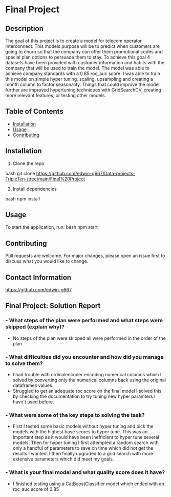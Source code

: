 # Final Project

## Description
The goal of this project is to create a model for telecom operator Interconnect. This models purpose will be to predict when customers are going to churn so that the company can offer them promotional codes and special plan options to persuade them to stay. To achieve this goal 4 datasets have been provided with customer information and habits with the company that will be used to train the model. The model was able to achieve company standards with a 0.85 roc_auc score. I was able to train this model on simple hyper tuning, scaling, upsampling and creating a month column to factor seasonality. Things that could improve the model further are improved hypertuning techniques with GridSearchCV, creating more relevant features, or testing other models. 

## Table of Contents
- [Installation](#installation)
- [Usage](#usage)
- [Contributing](#contributing)

## Installation
1. Clone the repo
   
bash
   git clone https://github.com/edwin-g667/Data-projects-TripleTen-/tree/main/Final%20Project
   
2. Install dependencies
   
bash
   npm install
   
## Usage
To start the application, run:
bash
npm start

## Contributing
Pull requests are welcome. For major changes, please open an issue first to discuss what you would like to change.

## Contact Information
https://github.com/edwin-g667

## Final Project: Solution Report
### - What steps of the plan were performed and what steps were skipped (explain why)?
- No steps of the plan were skipped all were performed in the order of the plan.
### - What difficulties did you encounter and how did you manage to solve them?
- I had trouble with ordinalencoder encoding numerical columns which I solved by converting only the numerical columns back using the original dataframes values.
- Struggled to get an adequate roc score on the final model I solved this by checking the documentation to try tuning new hyper paramters I havn't used before.
### - What were some of the key steps to solving the task?
- First I tested some basic models without hyper tuning and pick the models with the highest base scores to hyper tune. This was an important step as it would have been inefficient to hyper tune several models. Then for hyper tuning I first attempted a random search with only a handful of parameters to save on time which did not get the results I wanted. I then finally upgraded to a grid search with more extensive parameters which did meet my goals.
### - What is your final model and what quality score does it have?
- I finished testing using a CatBoostClassifier model which ended with an roc_auc score of 0.85
